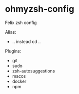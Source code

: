 # ohmyzsh-config
Felix zsh config

Alias:
  - .. instead cd ..

Plugins:
  - git 
  - sudo
  - zsh-autosuggestions
  - macos
  - docker
  - npm
